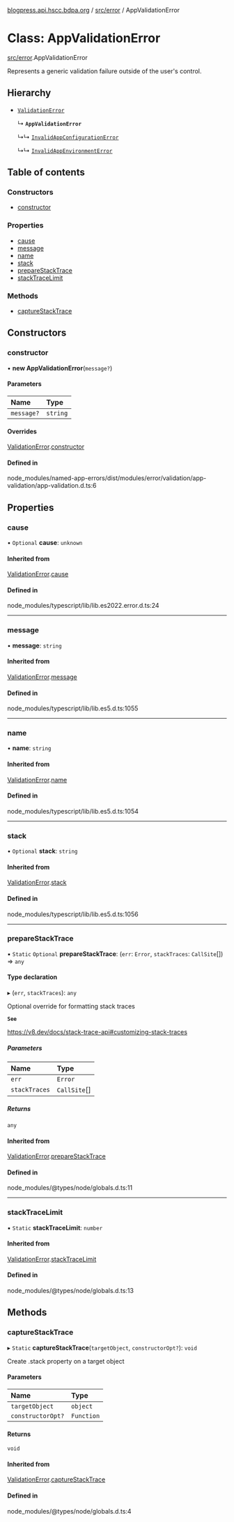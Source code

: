 [blogpress.api.hscc.bdpa.org](../README.md) / [src/error](../modules/src_error.md) / AppValidationError

# Class: AppValidationError

[src/error](../modules/src_error.md).AppValidationError

Represents a generic validation failure outside of the user's control.

## Hierarchy

- [`ValidationError`](src_error.ValidationError.md)

  ↳ **`AppValidationError`**

  ↳↳ [`InvalidAppConfigurationError`](src_error.InvalidAppConfigurationError.md)

  ↳↳ [`InvalidAppEnvironmentError`](src_error.InvalidAppEnvironmentError.md)

## Table of contents

### Constructors

- [constructor](src_error.AppValidationError.md#constructor)

### Properties

- [cause](src_error.AppValidationError.md#cause)
- [message](src_error.AppValidationError.md#message)
- [name](src_error.AppValidationError.md#name)
- [stack](src_error.AppValidationError.md#stack)
- [prepareStackTrace](src_error.AppValidationError.md#preparestacktrace)
- [stackTraceLimit](src_error.AppValidationError.md#stacktracelimit)

### Methods

- [captureStackTrace](src_error.AppValidationError.md#capturestacktrace)

## Constructors

### constructor

• **new AppValidationError**(`message?`)

#### Parameters

| Name | Type |
| :------ | :------ |
| `message?` | `string` |

#### Overrides

[ValidationError](src_error.ValidationError.md).[constructor](src_error.ValidationError.md#constructor)

#### Defined in

node_modules/named-app-errors/dist/modules/error/validation/app-validation/app-validation.d.ts:6

## Properties

### cause

• `Optional` **cause**: `unknown`

#### Inherited from

[ValidationError](src_error.ValidationError.md).[cause](src_error.ValidationError.md#cause)

#### Defined in

node_modules/typescript/lib/lib.es2022.error.d.ts:24

___

### message

• **message**: `string`

#### Inherited from

[ValidationError](src_error.ValidationError.md).[message](src_error.ValidationError.md#message)

#### Defined in

node_modules/typescript/lib/lib.es5.d.ts:1055

___

### name

• **name**: `string`

#### Inherited from

[ValidationError](src_error.ValidationError.md).[name](src_error.ValidationError.md#name)

#### Defined in

node_modules/typescript/lib/lib.es5.d.ts:1054

___

### stack

• `Optional` **stack**: `string`

#### Inherited from

[ValidationError](src_error.ValidationError.md).[stack](src_error.ValidationError.md#stack)

#### Defined in

node_modules/typescript/lib/lib.es5.d.ts:1056

___

### prepareStackTrace

▪ `Static` `Optional` **prepareStackTrace**: (`err`: `Error`, `stackTraces`: `CallSite`[]) => `any`

#### Type declaration

▸ (`err`, `stackTraces`): `any`

Optional override for formatting stack traces

**`See`**

https://v8.dev/docs/stack-trace-api#customizing-stack-traces

##### Parameters

| Name | Type |
| :------ | :------ |
| `err` | `Error` |
| `stackTraces` | `CallSite`[] |

##### Returns

`any`

#### Inherited from

[ValidationError](src_error.ValidationError.md).[prepareStackTrace](src_error.ValidationError.md#preparestacktrace)

#### Defined in

node_modules/@types/node/globals.d.ts:11

___

### stackTraceLimit

▪ `Static` **stackTraceLimit**: `number`

#### Inherited from

[ValidationError](src_error.ValidationError.md).[stackTraceLimit](src_error.ValidationError.md#stacktracelimit)

#### Defined in

node_modules/@types/node/globals.d.ts:13

## Methods

### captureStackTrace

▸ `Static` **captureStackTrace**(`targetObject`, `constructorOpt?`): `void`

Create .stack property on a target object

#### Parameters

| Name | Type |
| :------ | :------ |
| `targetObject` | `object` |
| `constructorOpt?` | `Function` |

#### Returns

`void`

#### Inherited from

[ValidationError](src_error.ValidationError.md).[captureStackTrace](src_error.ValidationError.md#capturestacktrace)

#### Defined in

node_modules/@types/node/globals.d.ts:4
